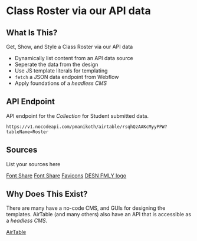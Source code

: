 # Class Roster via our API data


## What Is This? 
Get, Show, and Style a Class Roster via our API data

* Dynamically list content from an API data source
* Seperate the data from the design
* Use JS template literals for templating
* `fetch` a JSON data endpoint from Webflow
* Apply foundations of a _headless CMS_

## API Endpoint
API endpoint for the _Collection_ for Student submitted data. 

`https://v1.nocodeapi.com/pmanikoth/airtable/rsqhQzAAKcMyyPPW?tableName=Roster`

## Sources
List your sources here

[Font Share](https://www.fontshare.com/fonts/zina)
[Font Share](https://www.fontshare.com/fonts/clash-grotesk)
[Favicons](https://favicon.io/favicon-converter/)
[DESN FMLY logo](https://www.notion.so/The-DESN-FMLY-Design-System-acad9aa587e143ba863ede0dcb172c66)

## Why Does This Exist? 
There are many have a no-code CMS, and GUIs for designing the templates. AirTable (and many others) also have an API that is accessible as a _headless CMS_. 

[AirTable](https://airtable.com/)
